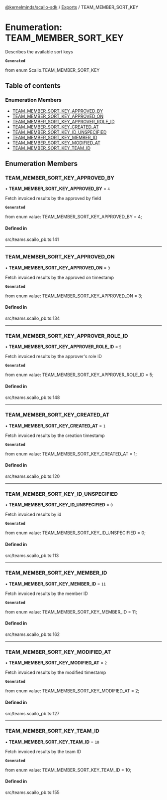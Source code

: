 [@kernelminds/scailo-sdk](../README.md) / [Exports](../modules.md) / TEAM\_MEMBER\_SORT\_KEY

# Enumeration: TEAM\_MEMBER\_SORT\_KEY

Describes the available sort keys

**`Generated`**

from enum Scailo.TEAM_MEMBER_SORT_KEY

## Table of contents

### Enumeration Members

- [TEAM\_MEMBER\_SORT\_KEY\_APPROVED\_BY](TEAM_MEMBER_SORT_KEY.md#team_member_sort_key_approved_by)
- [TEAM\_MEMBER\_SORT\_KEY\_APPROVED\_ON](TEAM_MEMBER_SORT_KEY.md#team_member_sort_key_approved_on)
- [TEAM\_MEMBER\_SORT\_KEY\_APPROVER\_ROLE\_ID](TEAM_MEMBER_SORT_KEY.md#team_member_sort_key_approver_role_id)
- [TEAM\_MEMBER\_SORT\_KEY\_CREATED\_AT](TEAM_MEMBER_SORT_KEY.md#team_member_sort_key_created_at)
- [TEAM\_MEMBER\_SORT\_KEY\_ID\_UNSPECIFIED](TEAM_MEMBER_SORT_KEY.md#team_member_sort_key_id_unspecified)
- [TEAM\_MEMBER\_SORT\_KEY\_MEMBER\_ID](TEAM_MEMBER_SORT_KEY.md#team_member_sort_key_member_id)
- [TEAM\_MEMBER\_SORT\_KEY\_MODIFIED\_AT](TEAM_MEMBER_SORT_KEY.md#team_member_sort_key_modified_at)
- [TEAM\_MEMBER\_SORT\_KEY\_TEAM\_ID](TEAM_MEMBER_SORT_KEY.md#team_member_sort_key_team_id)

## Enumeration Members

### TEAM\_MEMBER\_SORT\_KEY\_APPROVED\_BY

• **TEAM\_MEMBER\_SORT\_KEY\_APPROVED\_BY** = ``4``

Fetch invoiced results by the approved by field

**`Generated`**

from enum value: TEAM_MEMBER_SORT_KEY_APPROVED_BY = 4;

#### Defined in

src/teams.scailo_pb.ts:141

___

### TEAM\_MEMBER\_SORT\_KEY\_APPROVED\_ON

• **TEAM\_MEMBER\_SORT\_KEY\_APPROVED\_ON** = ``3``

Fetch invoiced results by the approved on timestamp

**`Generated`**

from enum value: TEAM_MEMBER_SORT_KEY_APPROVED_ON = 3;

#### Defined in

src/teams.scailo_pb.ts:134

___

### TEAM\_MEMBER\_SORT\_KEY\_APPROVER\_ROLE\_ID

• **TEAM\_MEMBER\_SORT\_KEY\_APPROVER\_ROLE\_ID** = ``5``

Fetch invoiced results by the approver's role ID

**`Generated`**

from enum value: TEAM_MEMBER_SORT_KEY_APPROVER_ROLE_ID = 5;

#### Defined in

src/teams.scailo_pb.ts:148

___

### TEAM\_MEMBER\_SORT\_KEY\_CREATED\_AT

• **TEAM\_MEMBER\_SORT\_KEY\_CREATED\_AT** = ``1``

Fetch invoiced results by the creation timestamp

**`Generated`**

from enum value: TEAM_MEMBER_SORT_KEY_CREATED_AT = 1;

#### Defined in

src/teams.scailo_pb.ts:120

___

### TEAM\_MEMBER\_SORT\_KEY\_ID\_UNSPECIFIED

• **TEAM\_MEMBER\_SORT\_KEY\_ID\_UNSPECIFIED** = ``0``

Fetch invoiced results by id

**`Generated`**

from enum value: TEAM_MEMBER_SORT_KEY_ID_UNSPECIFIED = 0;

#### Defined in

src/teams.scailo_pb.ts:113

___

### TEAM\_MEMBER\_SORT\_KEY\_MEMBER\_ID

• **TEAM\_MEMBER\_SORT\_KEY\_MEMBER\_ID** = ``11``

Fetch invoiced results by the member ID

**`Generated`**

from enum value: TEAM_MEMBER_SORT_KEY_MEMBER_ID = 11;

#### Defined in

src/teams.scailo_pb.ts:162

___

### TEAM\_MEMBER\_SORT\_KEY\_MODIFIED\_AT

• **TEAM\_MEMBER\_SORT\_KEY\_MODIFIED\_AT** = ``2``

Fetch invoiced results by the modified timestamp

**`Generated`**

from enum value: TEAM_MEMBER_SORT_KEY_MODIFIED_AT = 2;

#### Defined in

src/teams.scailo_pb.ts:127

___

### TEAM\_MEMBER\_SORT\_KEY\_TEAM\_ID

• **TEAM\_MEMBER\_SORT\_KEY\_TEAM\_ID** = ``10``

Fetch invoiced results by the team ID

**`Generated`**

from enum value: TEAM_MEMBER_SORT_KEY_TEAM_ID = 10;

#### Defined in

src/teams.scailo_pb.ts:155
